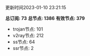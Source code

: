 更新时间2023-01-10 23:21:15

**总订阅: 73**
**总节点: 1386**
**有效节点: 379**
- trojan节点: 101
- v2ray节点: 212
- ss节点: 64
- ssr节点: 2
